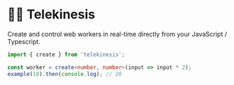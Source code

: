 # 🧙‍♂️ Telekinesis

Create and control web workers in real-time directly from your JavaScript / Typescript.

```ts
import { create } from 'telekinesis';

const worker = create<number, number>(input => input * 2);
example(10).then(console.log); // 20
```